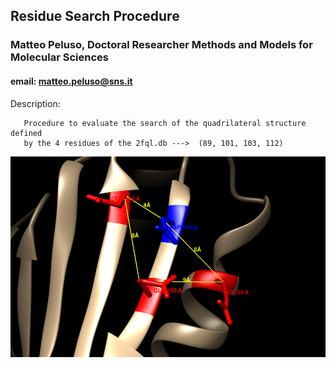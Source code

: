 ## Residue Search Procedure
### Matteo Peluso, Doctoral Researcher Methods and Models for Molecular Sciences
#### email: matteo.peluso@sns.it


Description:

       Procedure to evaluate the search of the quadrilateral structure defined 
       by the 4 residues of the 2fql.db --->  (89, 101, 103, 112)


![2fql.pdb](img/focus2fql.png)

